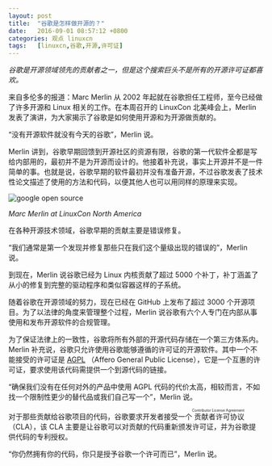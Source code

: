 ```yaml
---
layout: post
title:	"谷歌是怎样做开源的？"
date:	2016-09-01 08:57:12 +0800 
categories:	观点 linuxcn 
tags:	[linuxcn,谷歌,开源,许可证]
---
```



*谷歌是开源领域领先的贡献者之一，但是这个搜索巨头不是所有的开源许可证都喜欢。*


来自多伦多的报道：Marc Merlin 从 2002 年起就在谷歌担任工程师，至今已经做了许多开源和 Linux 相关的工作。在本周召开的 LinuxCon 北美峰会上，Merlin 发表了演讲，为大家揭示了谷歌是如何使用开源和为开源做贡献的。


“没有开源软件就没有今天的谷歌”，Merlin 说。


Merlin 讲到，谷歌早期回馈到开源社区的资源有限，谷歌的第一代软件全都是写给内部用的，最初并不是为开源而设计的。他接着补充说，事实上开源并不是一件简单的事。也就是说，谷歌早期的软件最初并没有准备开源，不过谷歌发表了技术性论文描述了使用的方法和代码，以便其他人也可以用同样的原理来实现。


![google open source](/Asserts/Images//attachment/album/201609/01/085716qhlbuufepr6rnerl.jpg)


*Marc Merlin at LinuxCon North America*


在各种开源技术领域，谷歌早期的贡献主要是错误修复。


“我们通常是第一个发现并修复那些只在我们这个量级出现的错误的”，Merlin 说。


到现在，Merlin 说谷歌已经为 Linux 内核贡献了超过 5000 个补丁，补丁涵盖了从小的修复到完整的驱动程序和类似容器这样的子系统。


随着谷歌在开源领域的努力，现在已经在 GitHub 上发布了超过 3000 个开源项目。为了以法律的角度来管理整个过程，Merlin 说谷歌有六个人专门在内部从事使用和发布开源软件的合规管理。


为了保证法律上的一致性，谷歌将所有外部的开源代码存储在一个第三方体系内。Merlin 补充说，谷歌只允许使用谷歌能够遵循的许可证的开源软件。其中一个不能接受的许可证是 [AGPL](https://www.gnu.org/licenses/agpl-3.0.en.html) （Affero General Public License），它是一个互惠的许可证，要求使用该代码需提供一个到源代码的链接。


“确保我们没有在任何对外的产品中使用 AGPL 代码的代价太高，相较而言，不如找一个限制性更少的替代品或我们自己写一个”，Merlin 说。


对于那些贡献给谷歌项目的代码，谷歌要求开发者接受一个<ruby> 贡献者许可协议 <rp>  （ </rp> <rt>  Contributor License Agreement </rt> <rp>  ） </rp></ruby>（CLA），该 CLA 主要是让谷歌可以对贡献的代码重新颁发许可证，并为谷歌提供代码的专利授权。


“你仍然拥有你的代码，你只是授予谷歌一个许可而已”，Merlin 说。
